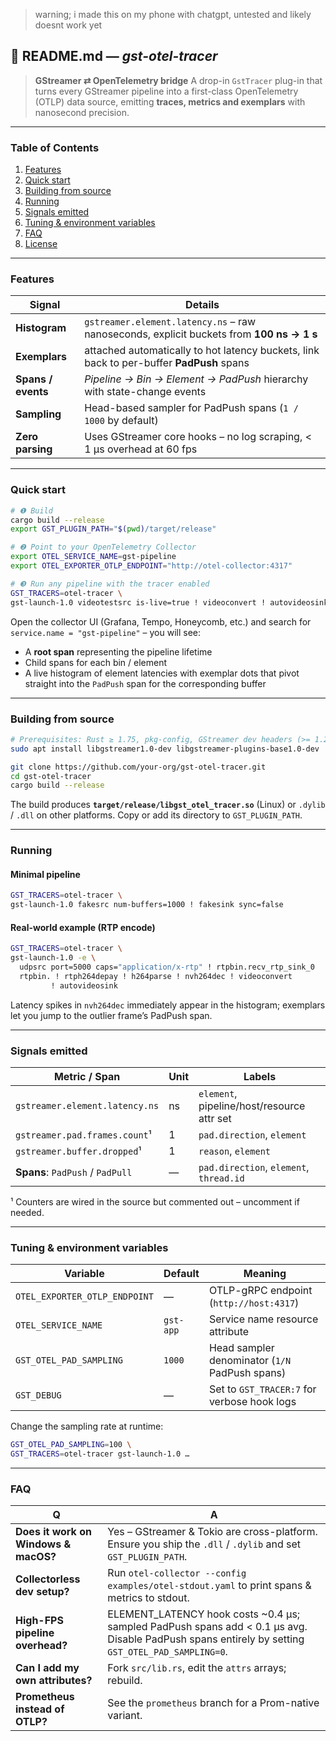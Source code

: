 > warning; i made this on my phone with chatgpt, untested and likely doesnt work yet

## 📄 README.md ― *gst-otel-tracer*

> **GStreamer ⇄ OpenTelemetry bridge**
> A drop-in `GstTracer` plug-in that turns every GStreamer pipeline into a
> first-class OpenTelemetry (OTLP) data source, emitting **traces, metrics and
> exemplars** with nanosecond precision.

---

### Table of Contents

1. [Features](#features)
2. [Quick start](#quick-start)
3. [Building from source](#building-from-source)
4. [Running](#running)
5. [Signals emitted](#signals-emitted)
6. [Tuning & environment variables](#tuning--environment-variables)
7. [FAQ](#faq)
8. [License](#license)

---

### Features

| Signal             | Details                                                                                  |
| ------------------ | ---------------------------------------------------------------------------------------- |
| **Histogram**      | `gstreamer.element.latency.ns` – raw nanoseconds, explicit buckets from **100 ns → 1 s** |
| **Exemplars**      | attached automatically to hot latency buckets, link back to per-buffer **PadPush** spans |
| **Spans / events** | *Pipeline → Bin → Element → PadPush* hierarchy with state-change events                  |
| **Sampling**       | Head-based sampler for PadPush spans (`1 / 1000` by default)                             |
| **Zero parsing**   | Uses GStreamer core hooks – no log scraping, < 1 µs overhead at 60 fps                   |

---

### Quick start

```bash
# ❶ Build
cargo build --release
export GST_PLUGIN_PATH="$(pwd)/target/release"

# ❷ Point to your OpenTelemetry Collector
export OTEL_SERVICE_NAME=gst-pipeline
export OTEL_EXPORTER_OTLP_ENDPOINT="http://otel-collector:4317"

# ❸ Run any pipeline with the tracer enabled
GST_TRACERS=otel-tracer \
gst-launch-1.0 videotestsrc is-live=true ! videoconvert ! autovideosink
```

Open the collector UI (Grafana, Tempo, Honeycomb, etc.) and search for
`service.name = "gst-pipeline"` – you will see:

* A **root span** representing the pipeline lifetime
* Child spans for each bin / element
* A live histogram of element latencies with exemplar dots that pivot straight
  into the `PadPush` span for the corresponding buffer

---

### Building from source

```bash
# Prerequisites: Rust ≥ 1.75, pkg-config, GStreamer dev headers (>= 1.20)
sudo apt install libgstreamer1.0-dev libgstreamer-plugins-base1.0-dev

git clone https://github.com/your-org/gst-otel-tracer.git
cd gst-otel-tracer
cargo build --release
```

The build produces **`target/release/libgst_otel_tracer.so`** (Linux) or
`.dylib` / `.dll` on other platforms.  Copy or add its directory to
`GST_PLUGIN_PATH`.

---

### Running

#### Minimal pipeline

```bash
GST_TRACERS=otel-tracer \
gst-launch-1.0 fakesrc num-buffers=1000 ! fakesink sync=false
```

#### Real-world example (RTP encode)

```bash
GST_TRACERS=otel-tracer \
gst-launch-1.0 -e \
  udpsrc port=5000 caps="application/x-rtp" ! rtpbin.recv_rtp_sink_0   \
  rtpbin. ! rtph264depay ! h264parse ! nvh264dec ! videoconvert         \
         ! autovideosink
```

Latency spikes in `nvh264dec` immediately appear in the histogram; exemplars let
you jump to the outlier frame’s PadPush span.

---

### Signals emitted

| Metric / Span                    | Unit | Labels                                     |
| -------------------------------- | ---- | ------------------------------------------ |
| `gstreamer.element.latency.ns`   | ns   | `element`, pipeline/host/resource attr set |
| `gstreamer.pad.frames.count`¹    | 1    | `pad.direction`, `element`                 |
| `gstreamer.buffer.dropped`¹      | 1    | `reason`, `element`                        |
| **Spans**: `PadPush` / `PadPull` | —    | `pad.direction`, `element`, `thread.id`    |

¹ Counters are wired in the source but commented out – uncomment if needed.

---

### Tuning & environment variables

| Variable                      | Default   | Meaning                                        |
| ----------------------------- | --------- | ---------------------------------------------- |
| `OTEL_EXPORTER_OTLP_ENDPOINT` | —         | OTLP-gRPC endpoint (`http://host:4317`)        |
| `OTEL_SERVICE_NAME`           | `gst-app` | Service name resource attribute                |
| `GST_OTEL_PAD_SAMPLING`       | `1000`    | Head sampler denominator (`1/N` PadPush spans) |
| `GST_DEBUG`                   | —         | Set to `GST_TRACER:7` for verbose hook logs    |

Change the sampling rate at runtime:

```bash
GST_OTEL_PAD_SAMPLING=100 \
GST_TRACERS=otel-tracer gst-launch-1.0 …
```

---

### FAQ

| Q                                    | A                                                                                                                                                  |
| ------------------------------------ | -------------------------------------------------------------------------------------------------------------------------------------------------- |
| **Does it work on Windows & macOS?** | Yes – GStreamer & Tokio are cross-platform.  Ensure you ship the `.dll` / `.dylib` and set `GST_PLUGIN_PATH`.                                      |
| **Collectorless dev setup?**         | Run `otel-collector --config examples/otel-stdout.yaml` to print spans & metrics to stdout.                                                        |
| **High-FPS pipeline overhead?**      | ELEMENT\_LATENCY hook costs \~0.4 µs; sampled PadPush spans add < 0.1 µs avg. Disable PadPush spans entirely by setting `GST_OTEL_PAD_SAMPLING=0`. |
| **Can I add my own attributes?**     | Fork `src/lib.rs`, edit the `attrs` arrays; rebuild.                                                                                               |
| **Prometheus instead of OTLP?**      | See the `prometheus` branch for a Prom-native variant.                                                                                             |
